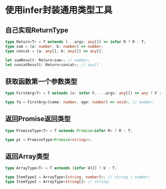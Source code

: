 # 使用infer封装通用类型工具

## 自己实现ReturnType

```ts
type Return<T> = T extends (...args: any[]) => infer R ? R : T;
type sum = (a: number, b: number) => number;
type concat = (a: any[], b: any[]) => any[];

let sumResult: Return<sum>; // number;
let concatResult: Return<concat>; // any[]
```

## 获取函数第一个参数类型

```ts
type FirstArg<T> = T extends (x: infer F, ...args: any[]) => any ? F : T;

type fa = FirstArg<(name: number, age: number) => void>; // number;
```

## 返回Promise返回类型

```ts
type PromiseType<T> = T extends Promise<infer R> ? R : T;

type pt = PromiseType<Promise<string>>;
```

## 返回Array类型

```ts
type ArrayType<T> = T extends (infer U)[] ? U : T;

type ItemType1 = ArrayType<[string, number]>; // string | number;
type ItemType2 = ArrayType<string[]> // string;
```